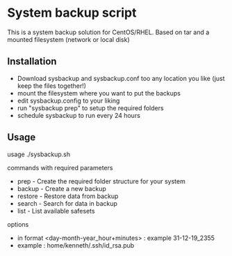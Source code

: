 # System backup script

This is a system backup solution for CentOS/RHEL.
Based on tar and a mounted filesystem (network or local disk)

## Installation

* Download sysbackup and sysbackup.conf too any location you like (just keep the files together!)
* mount the filesystem where you want to put the backups
* edit sysbackup.config to your liking
* run "sysbackup prep" to setup the required folders
* schedule sysbackup to run every 24 hours

## Usage

usage ./sysbackup.sh <command> <date> <string or wildcard>

commands with required parameters
* prep                                  - Create the required folder structure for your system
* backup                                - Create a new backup
* restore <date> <string or wildcard>   - Restore data from backup
* search <string or wildcard>           - Search for data in backup
* list                                  - List available safesets

options
* <date> in format <day-month-year_hour+minutes> : example 31-12-19_2355
* <string or wildcard> example : home/kenneth/.ssh/id_rsa.pub
